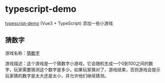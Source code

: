 # typescript-demo

[typescript-demo](https://mochen07.github.io/typescript-demo/) (Vue3 + TypeScript) 添加一些小游戏

## 猜数字

游戏名称：[猜数字](./scr/components/GuessingGame.vue)

游戏描述：这个游戏是一个猜数字小游戏，它会随机生成一个0到100之间的数字，玩家需要猜测这个数字是多少。如果玩家猜对了，游戏结束，否则游戏会提示玩家猜的数字是太大还是太小，并允许他们继续猜测。
